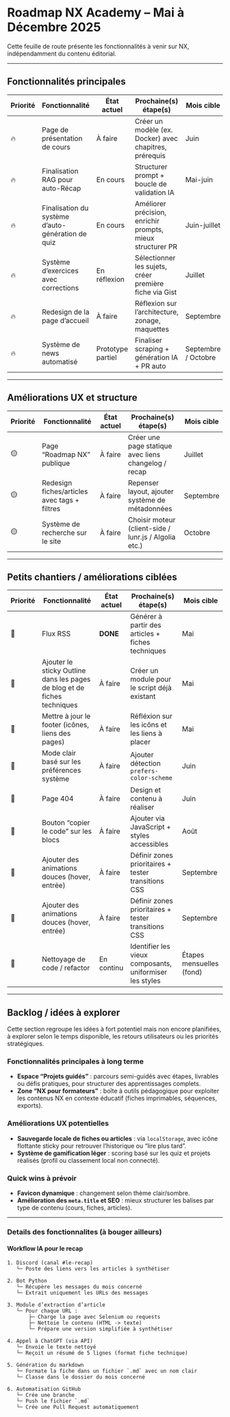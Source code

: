 # Roadmap NX Academy – Mai à Décembre 2025

Cette feuille de route présente les fonctionnalités à venir sur NX, indépendamment du contenu éditorial.

---

## Fonctionnalités principales

| Priorité | Fonctionnalité                                 | État actuel         | Prochaine(s) étape(s)                                  | Mois cible      |
|----------|------------------------------------------------|---------------------|--------------------------------------------------------|-----------------|
| 🔥       | Page de présentation de cours                  | À faire             | Créer un modèle (ex. Docker) avec chapitres, prérequis | Juin             |
| 🔥       | Finalisation RAG pour auto-Récap               | En cours            | Structurer prompt + boucle de validation IA            | Mai-juin        |
| 🔥       | Finalisation du système d’auto-génération de quiz | En cours         | Améliorer précision, enrichir prompts, mieux structurer PR | Juin-juillet |
| 🔥       | Système d’exercices avec corrections           | En réflexion        | Sélectionner les sujets, créer première fiche via Gist | Juillet         |
| 🔥       | Redesign de la page d’accueil                  | À faire             | Réflexion sur l’architecture, zonage, maquettes        | Septembre            |
| 🔥       | Système de news automatisé                     | Prototype partiel   | Finaliser scraping + génération IA + PR auto           | Septembre / Octobre            |

---

## Améliorations UX et structure

| Priorité | Fonctionnalité                                 | État actuel         | Prochaine(s) étape(s)                                  | Mois cible      |
|----------|------------------------------------------------|---------------------|--------------------------------------------------------|-----------------|
| 🟡       | Page “Roadmap NX” publique                     | À faire             | Créer une page statique avec liens changelog / recap   | Juillet        |
| 🟡       | Redesign fiches/articles avec tags + filtres   | À faire             | Repenser layout, ajouter système de métadonnées        | Septembre       |
| 🟡       | Système de recherche sur le site               | À faire             | Choisir moteur (client-side / lunr.js / Algolia etc.)  | Octobre         |

---

## Petits chantiers / améliorations ciblées

| Priorité | Fonctionnalité                                 | État actuel         | Prochaine(s) étape(s)                                  | Mois cible      |
|----------|------------------------------------------------|---------------------|--------------------------------------------------------|-----------------|
| 🧊       | Flux RSS                                        | **DONE**             | Générer à partir des articles + fiches techniques      | Mai         |
| 🧊       | Ajouter le sticky Outline dans les pages de blog et de fiches techniques  | À faire             |  Créer un module pour le script déjà existant  | Mai       |
| 🧊       | Mettre à jour le footer (icônes, liens des pages)  | À faire             |  Réfléxion sur les icôns et les liens à placer  | Mai       |
| 🧊       | Mode clair basé sur les préférences système    | À faire             | Ajouter détection `prefers-color-scheme`               | Juin            |
| 🧊       | Page 404    | À faire             | Design et contenu à réaliser               | Juin            |
| 🧊       | Bouton “copier le code” sur les blocs          | À faire             | Ajouter via JavaScript + styles accessibles            | Août            |
| 🧊       | Ajouter des animations douces (hover, entrée)  | À faire             | Définir zones prioritaires + tester transitions CSS    | Septembre       |
| 🧊       | Ajouter des animations douces (hover, entrée)  | À faire             | Définir zones prioritaires + tester transitions CSS    | Septembre       |
| 🧊       | Nettoyage de code / refactor                   | En continu          | Identifier les vieux composants, uniformiser les styles| Étapes mensuelles (fond) |


---

## Backlog / idées à explorer

Cette section regroupe les idées à fort potentiel mais non encore planifiées, à explorer selon le temps disponible, les retours utilisateurs ou les priorités stratégiques.

### Fonctionnalités principales à long terme
- **Espace “Projets guidés”** : parcours semi-guidés avec étapes, livrables ou défis pratiques, pour structurer des apprentissages complets.
- **Zone “NX pour formateurs”** : boîte à outils pédagogique pour exploiter les contenus NX en contexte éducatif (fiches imprimables, séquences, exports).

### Améliorations UX potentielles
- **Sauvegarde locale de fiches ou articles** : via `localStorage`, avec icône flottante sticky pour retrouver l’historique ou “lire plus tard”.
- **Système de gamification léger** : scoring basé sur les quiz et projets réalisés (profil ou classement local non connecté).

### Quick wins à prévoir
- **Favicon dynamique** : changement selon thème clair/sombre.
- **Amélioration des `meta.title` et SEO** : mieux structurer les balises par type de contenu (cours, fiches, articles).

---

### Details des fonctionnalites (à bouger ailleurs)

#### Workflow IA pour le recap

```
1. Discord (canal #le-recap)
   └─ Poste des liens vers les articles à synthétiser

2. Bot Python
   └─ Récupère les messages du mois concerné
   └─ Extrait uniquement les URLs des messages

3. Module d’extraction d’article
   └─ Pour chaque URL :
       ├─ Charge la page avec Selenium ou requests
       ├─ Nettoie le contenu (HTML -> texte)
       └─ Prépare une version simplifiée à synthétiser

4. Appel à ChatGPT (via API)
   └─ Envoie le texte nettoyé
   └─ Reçoit un résumé de 5 lignes (format fiche technique)

5. Génération du markdown
   └─ Formate la fiche dans un fichier `.md` avec un nom clair
   └─ Classe dans le dossier du mois concerné

6. Automatisation GitHub
   └─ Crée une branche
   └─ Push le fichier `.md`
   └─ Crée une Pull Request automatiquement
```